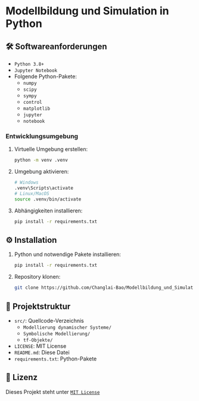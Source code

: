# Modellbildung und Simulation in Python

## 🛠️ Softwareanforderungen

- `Python 3.8+`
- `Jupyter Notebook`
- Folgende Python-Pakete:
  - `numpy`
  - `scipy`
  - `sympy`
  - `control`
  - `matplotlib`
  - `jupyter`
  - `notebook`

### Entwicklungsumgebung

1. Virtuelle Umgebung erstellen:

   ```bash
   python -m venv .venv
   ```

2. Umgebung aktivieren:

   ```bash
   # Windows
   .venv\Scripts\activate
   # Linux/MacOS
   source .venv/bin/activate
   ```

3. Abhängigkeiten installieren:

   ```bash
   pip install -r requirements.txt
   ```

## ⚙️ Installation

1. Python und notwendige Pakete installieren:

   ```bash
   pip install -r requirements.txt
   ```

2. Repository klonen:

   ```bash
   git clone https://github.com/Changlai-Bao/Modellbildung_und_Simulation_in_Python.git
   ```

## 📂 Projektstruktur

- `src/`: Quellcode-Verzeichnis
  - `Modellierung dynamischer Systeme/`
  - `Symbolische Modellierung/`
  - `tf-Objekte/`
- `LICENSE`: MIT License
- `README.md`: Diese Datei
- `requirements.txt`: Python-Pakete

## 📜 Lizenz

Dieses Projekt steht unter [`MIT License`](LICENSE)
